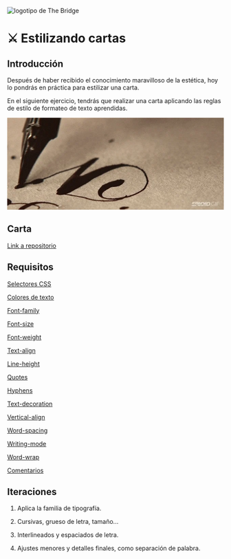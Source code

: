 ![logotipo de The Bridge](https://user-images.githubusercontent.com/27650532/77754601-e8365180-702b-11ea-8bed-5bc14a43f869.png "logotipo de The Bridge")

# :crossed_swords: Estilizando cartas #

## Introducción ##

Después de haber recibido el conocimiento maravilloso de la estética, hoy lo pondrás en práctica para estilizar una carta.

En el siguiente ejercicio, tendrás que realizar una carta aplicando las reglas de estilo de formateo de texto aprendidas.

![](image.gif)

## Carta ##

[Link a repositorio](https://github.com/TheBridge-FullStackDeveloper/html-pp-cartas)

## Requisitos ##

[Selectores CSS](https://www.w3schools.com/css/css_selectors.asp)

[Colores de texto](https://www.w3schools.com/css/css_text.asp)

[Font-family](https://www.w3schools.com/css/css_font.asp)

[Font-size](https://www.w3schools.com/cssref/pr_font_font-size.asp)

[Font-weight](https://www.w3schools.com/cssref/pr_font_weight.asp)

[Text-align](https://www.w3schools.com/cssref/pr_text_text-align.asp)

[Line-height](https://www.w3schools.com/cssref/pr_dim_line-height.asp)

[Quotes](https://www.w3schools.com/cssref/pr_gen_quotes.asp)

[Hyphens](https://www.w3schools.com/cssref/css3_pr_hyphens.asp)

[Text-decoration](https://www.w3schools.com/cssref/pr_text_text-decoration.asp)

[Vertical-align](https://www.w3schools.com/cssref/pr_pos_vertical-align.asp)

[Word-spacing](https://www.w3schools.com/cssref/pr_text_word-spacing.asp)

[Writing-mode](https://www.w3schools.com/cssref/css3_pr_writing-mode.asp)

[Word-wrap](https://www.w3schools.com/cssref/css3_pr_word-wrap.asp)

[Comentarios](https://www.w3schools.com/css/css_comments.asp)

## Iteraciones ##

1. Aplica la familia de tipografía.

2. Cursivas, grueso de letra, tamaño...

3. Interlineados y espaciados de letra.

3. Ajustes menores y detalles finales, como separación de palabra.
